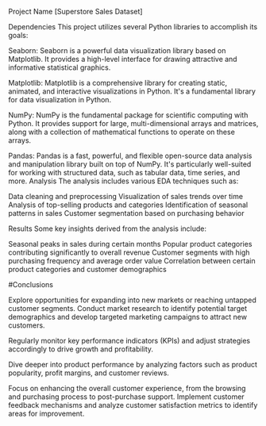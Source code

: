 Project Name
[Superstore Sales Dataset]

Dependencies
This project utilizes several Python libraries to accomplish its goals:

Seaborn: Seaborn is a powerful data visualization library based on Matplotlib. It provides a high-level interface for drawing attractive and informative statistical graphics.

Matplotlib: Matplotlib is a comprehensive library for creating static, animated, and interactive visualizations in Python. It's a fundamental library for data visualization in Python.

NumPy: NumPy is the fundamental package for scientific computing with Python. It provides support for large, multi-dimensional arrays and matrices, along with a collection of mathematical 
functions to operate on these arrays.

Pandas: Pandas is a fast, powerful, and flexible open-source data analysis and manipulation library built on top of NumPy. It's particularly well-suited for working with structured data,
such as tabular data, time series, and more.
Analysis
The analysis includes various EDA techniques such as:

Data cleaning and preprocessing
Visualization of sales trends over time
Analysis of top-selling products and categories
Identification of seasonal patterns in sales
Customer segmentation based on purchasing behavior

Results
Some key insights derived from the analysis include:

Seasonal peaks in sales during certain months
Popular product categories contributing significantly to overall revenue
Customer segments with high purchasing frequency and average order value
Correlation between certain product categories and customer demographics

#Conclusions

Explore opportunities for expanding into new markets or reaching untapped customer segments. Conduct market research to identify
potential target demographics and develop targeted marketing campaigns to attract new customers.

Regularly monitor key performance indicators (KPIs) and adjust strategies accordingly to drive growth and profitability.

Dive deeper into product performance by analyzing factors such as product popularity, profit margins, and customer reviews.

Focus on enhancing the overall customer experience, from the browsing and purchasing process to post-purchase
support. Implement customer feedback mechanisms and analyze customer satisfaction metrics to identify areas for improvement.
